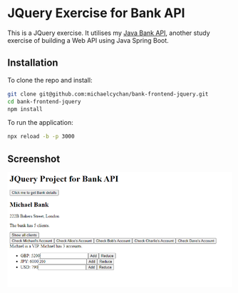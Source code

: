# JQuery Exercise for Bank API

This is a JQuery exercise. It utilises my [Java Bank API](https://github.com/michaelcychan/java-bank-api), another study exercise of building a Web API using Java Spring Boot.  

## Installation

To clone the repo and install:

```bash
git clone git@github.com:michaelcychan/bank-frontend-jquery.git
cd bank-frontend-jquery
npm install
```

To run the application:

```bash
npx reload -b -p 3000
```

## Screenshot

![Screenshot](./resources/screenshot.png)